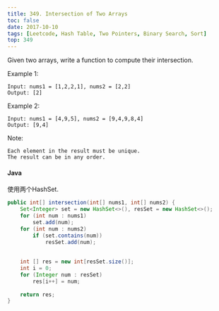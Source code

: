 ```yaml
---
title: 349. Intersection of Two Arrays
toc: false
date: 2017-10-10
tags: [Leetcode, Hash Table, Two Pointers, Binary Search, Sort]
top: 349
---
```


Given two arrays, write a function to compute their intersection.

Example 1:

```
Input: nums1 = [1,2,2,1], nums2 = [2,2]
Output: [2]
```

Example 2:

```
Input: nums1 = [4,9,5], nums2 = [9,4,9,8,4]
Output: [9,4]
```

Note:

```
Each element in the result must be unique.
The result can be in any order.
```

#### Java

使用两个HashSet.

```Java
public int[] intersection(int[] nums1, int[] nums2) {
    Set<Integer> set = new HashSet<>(), resSet = new HashSet<>();
    for (int num : nums1)
        set.add(num);
    for (int num : nums2)
        if (set.contains(num)) 
            resSet.add(num);
    
    
    int [] res = new int[resSet.size()];
    int i = 0;
    for (Integer num : resSet)
        res[i++] = num;
    
    return res;
}
```
